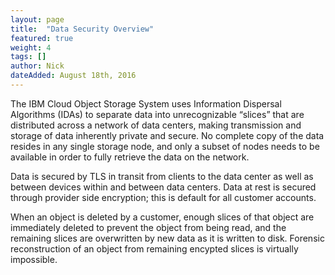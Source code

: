 ```yaml
---
layout: page
title:  "Data Security Overview"
featured: true
weight: 4
tags: []
author: Nick
dateAdded: August 18th, 2016
---
```


The IBM Cloud Object Storage System uses Information Dispersal Algorithms (IDAs) to separate data into unrecognizable “slices” that are distributed across a network of data centers, making transmission and storage of data inherently private and secure. No complete copy of the data resides in any single storage node, and only a subset of nodes needs to be available in order to fully retrieve the data on the network.

Data is secured by TLS in transit from clients to the data center as well as between devices within and between data centers.  Data at rest is secured through provider side encryption; this is default for all customer accounts.

When an object is deleted by a customer, enough slices of that object are immediately deleted to prevent the object from being read, and the remaining slices are overwritten by new data as it is written to disk.  Forensic reconstruction of an object from remaining encypted slices is virtually impossible.
